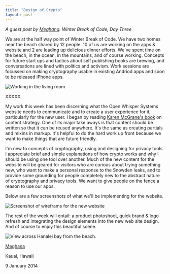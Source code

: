 ```yaml
---
title: "Design of Crypto"
layout: post
---
```


*A guest post by [Meghana](https://twitter.com/mkhandekar). Winter Break of Code, Day Three*

We are at the half way point of Winter Break of Code. We have two homes near the beach shared by 12 people. 10 of us are working on the apps & website and 2 are leading up delicious dinner efforts. We've spent time on the beach, in the ocean, in the mountains, and of course working. Concepts for future start ups and tactics about self publishing books are brewing, and conversations are lined with politics and activism. Work sessions are focussed on making cryptography usable in existing Andriod apps and soon to be released iPhone apps. 

<img src="/blog/images/meghana-wboc-working.jpg" class="nice" alt="Working in the living room" />

XXXXX

My work this week has been discerning what the Open Whisper Systems website needs to communicate and to create a user experience for it, particularly for the new user. I began by reading [Karen McGrane's book](http://www.abookapart.com/products/content-strategy-for-mobile) on content strategy. One of its major take aways is that content should be written so that it can be reused anywhere. It's the same as creating partials and mixins in markup. It's helpful to do the hard work up front because we want to make things that are future friendly. 

I'm new to concepts of cryptography, using and designing for privacy tools. I appreciate brief and simple explanations of how crypto works and why I should be using one tool over another. Much of the new content for the website will be geared for visitors who are curious about trying something new, who want to make a personal response to the Snowden leaks, and to provide some grounding for people completely new to the abstract nature of cryptography and privacy tools. We want to give people on the fence a reason to use our apps.

Below are a few screenshots of what we'll be implementing for the website. 

<img src="/blog/images/meghana-wboc-screens.png" class="nice" alt="Screenshot of wireframs for the new website" />

The rest of the week will entail: a product photoshoot, quick brand & logo refresh and integrating the design elements into the new web site design. And of course to enjoy this beautiful scene. 

<img src="/blog/images/meghana-wboc-beach.jpg" class="nice" alt="View across Hanalei bay from the beach." />

[Meghana](https://twitter.com/mkhandekar)

Kauai, Hawaii

9 January 2014
